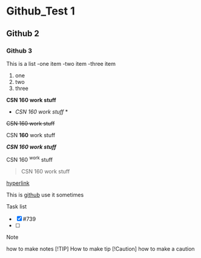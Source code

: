 # Github_Test 1
## Github 2
### Github 3

This is a list
-one item
-two item
-three item

1. one
2. two
3. three 

**CSN 160 work stuff**

* *CSN 160 work stuff* *
  
 ~~CSN 160 work stuff~~

CSN **160** work stuff

***CSN **160** work stuff***

  CSN 160 <sup>work</sup> stuff
  
  > CSN 160 work stuff
> 
[hyperlink](https://github.com)

This is [github](https://github.com) use it sometimes

Task list
  -[x] #739
  -[ ] 
> [!NOTE]
> how to make notes
> [!TIP]
> How to make tip
> [!Caution]
> how to make a caution
